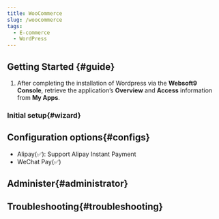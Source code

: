 ```yaml
---
title: WooCommerce
slug: /woocommerce
tags:
  - E-commerce
  - WordPress
---
```


## Getting Started {#guide}

1. After completing the installation of Wordpress via the **Websoft9 Console**, retrieve the application’s **Overview** and **Access** information from **My Apps**.

### Initial setup{#wizard}

## Configuration options{#configs}

- Alipay(✅): Support Alipay Instant Payment
- WeChat Pay(✅)

## Administer{#administrator}

## Troubleshooting{#troubleshooting}
